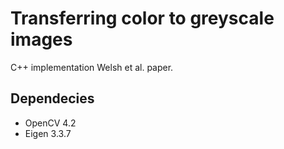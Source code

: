 # Transferring color to greyscale images
C++ implementation Welsh et al. paper.

## Dependecies
* OpenCV 4.2
* Eigen 3.3.7

